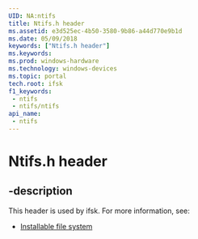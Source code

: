 ```yaml
---
UID: NA:ntifs
title: Ntifs.h header
ms.assetid: e3d525ec-4b50-3580-9b86-a44d770e9b1d
ms.date: 05/09/2018
keywords: ["Ntifs.h header"]
ms.keywords: 
ms.prod: windows-hardware
ms.technology: windows-devices
ms.topic: portal
tech.root: ifsk
f1_keywords:
 - ntifs
 - ntifs/ntifs
api_name:
 - ntifs
---
```


# Ntifs.h header


## -description

This header is used by ifsk. For more information, see:

- [Installable file system](../_ifsk/index.md)

